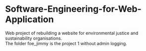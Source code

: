 # Software-Engineering-for-Web-Application
Web project of rebuilding a website for environmental justice and sustainability organisations.</br> 
The folder foe_jimmy is the project 1 without admin logging.
